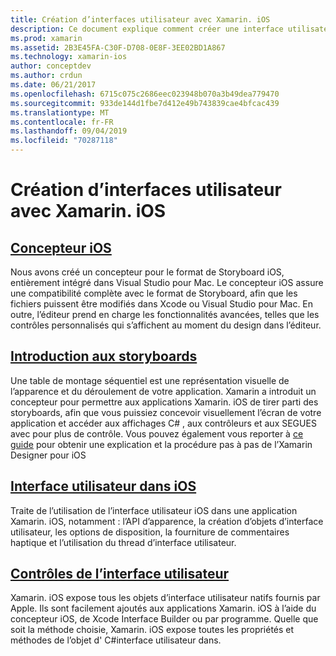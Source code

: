 ```yaml
---
title: Création d’interfaces utilisateur avec Xamarin. iOS
description: Ce document explique comment créer une interface utilisateur dans une application Xamarin. iOS. Il fournit des liens vers des guides relatifs au concepteur iOS, aux storyboards, aux concepts généraux de l’interface iOS et aux contrôles d’interface utilisateur iOS.
ms.prod: xamarin
ms.assetid: 2B3E45FA-C30F-D708-0E8F-3EE02BD1A867
ms.technology: xamarin-ios
author: conceptdev
ms.author: crdun
ms.date: 06/21/2017
ms.openlocfilehash: 6715c075c2686eec023948b070a3b49dea779470
ms.sourcegitcommit: 933de144d1fbe7d412e49b743839cae4bfcac439
ms.translationtype: MT
ms.contentlocale: fr-FR
ms.lasthandoff: 09/04/2019
ms.locfileid: "70287118"
---
```

# <a name="building-user-interfaces-with-xamarinios"></a>Création d’interfaces utilisateur avec Xamarin. iOS

## <a name="ios-designeriosuser-interfacedesignerindexmd"></a>[Concepteur iOS](~/ios/user-interface/designer/index.md)

Nous avons créé un concepteur pour le format de Storyboard iOS, entièrement intégré dans Visual Studio pour Mac. Le concepteur iOS assure une compatibilité complète avec le format de Storyboard, afin que les fichiers puissent être modifiés dans Xcode ou Visual Studio pour Mac. En outre, l’éditeur prend en charge les fonctionnalités avancées, telles que les contrôles personnalisés qui s’affichent au moment du design dans l’éditeur.

## <a name="introduction-to-storyboardsiosuser-interfacestoryboardsindexmd"></a>[Introduction aux storyboards](~/ios/user-interface/storyboards/index.md)

Une table de montage séquentiel est une représentation visuelle de l’apparence et du déroulement de votre application. Xamarin a introduit un concepteur pour permettre aux applications Xamarin. iOS de tirer parti des storyboards, afin que vous puissiez concevoir visuellement l’écran de votre application et accéder aux affichages C# , aux contrôleurs et aux SEGUES avec pour plus de contrôle. Vous pouvez également vous reporter à [ce guide](~/ios/user-interface/designer/introduction.md) pour obtenir une explication et la procédure pas à pas de l’Xamarin Designer pour iOS

## <a name="user-interface-in-iosiosuser-interfaceios-uiindexmd"></a>[Interface utilisateur dans iOS](~/ios/user-interface/ios-ui/index.md)

Traite de l’utilisation de l’interface utilisateur iOS dans une application Xamarin. iOS, notamment : l’API d’apparence, la création d’objets d’interface utilisateur, les options de disposition, la fourniture de commentaires haptique et l’utilisation du thread d’interface utilisateur.

## <a name="user-interface-controlsiosuser-interfacecontrolsindexmd"></a>[Contrôles de l’interface utilisateur](~/ios/user-interface/controls/index.md)

Xamarin. iOS expose tous les objets d’interface utilisateur natifs fournis par Apple. Ils sont facilement ajoutés aux applications Xamarin. iOS à l’aide du concepteur iOS, de Xcode Interface Builder ou par programme. Quelle que soit la méthode choisie, Xamarin. iOS expose toutes les propriétés et méthodes de l’objet d' C#interface utilisateur dans.
